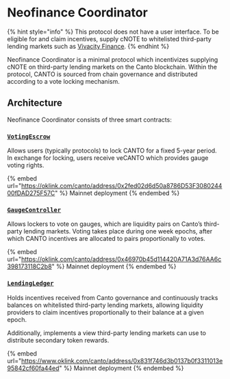 # Neofinance Coordinator

{% hint style="info" %}
This protocol does not have a user interface. To be eligible for and claim incentives, supply cNOTE to whitelisted third-party lending markets such as [Vivacity Finance](https://vivacity.finance/).
{% endhint %}

Neofinance Coordinator is a minimal protocol which incentivizes supplying cNOTE on third-party lending markets on the Canto blockchain. Within the protocol, CANTO is sourced from chain governance and distributed according to a vote locking mechanism.

## Architecture <a href="#architecture" id="architecture"></a>

Neofinance Coordinator consists of three smart contracts:

### [`VotingEscrow`](votingescrow.md) <a href="#votingescrow" id="votingescrow"></a>

Allows users (typically protocols) to lock CANTO for a fixed 5-year period. In exchange for locking, users receive veCANTO which provides gauge voting rights.

{% embed url="https://oklink.com/canto/address/0x2fed02d6d50a8786D53F308024400fDAD275F57C" %}
Mainnet deployment
{% endembed %}

### [`GaugeController`](./#gaugecontroller) <a href="#gaugecontroller" id="gaugecontroller"></a>

Allows lockers to vote on gauges, which are liquidity pairs on Canto’s third-party lending markets. Voting takes place during one week epochs, after which CANTO incentives are allocated to pairs proportionally to votes.

{% embed url="https://oklink.com/canto/address/0x46970b45d114420A71A3d76AA6c398173118C2b8" %}
Mainnet deployment
{% endembed %}

### [`LendingLedger`](./#lendingledger) <a href="#lendingledger" id="lendingledger"></a>

Holds incentives received from Canto governance and continuously tracks balances on whitelisted third-party lending markets, allowing liquidity providers to claim incentives proportionally to their balance at a given epoch.

Additionally, implements a view third-party lending markets can use to distribute secondary token rewards.

{% embed url="https://www.oklink.com/canto/address/0x831f746d3b0137b0f3311013e95842cf60fa44ed" %}
Mainnet deployment
{% endembed %}
